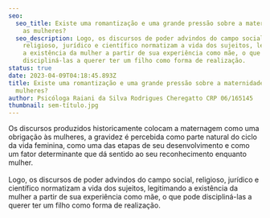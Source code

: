 ```yaml
---
seo:
  seo_title: Existe uma romantização e uma grande pressão sobre a maternidade para
    as mulheres?
  seo_description: Logo, os discursos de poder advindos do campo social,
    religioso, jurídico e científico normatizam a vida dos sujeitos, legitimando
    a existência da mulher a partir de sua experiência como mãe, o que pode
    discipliná-las a querer ter um filho como forma de realização.
status: true
date: 2023-04-09T04:18:45.893Z
title: Existe uma romantização e uma grande pressão sobre a maternidade para as
  mulheres?
author: Psicóloga Raiani da Silva Rodrigues Cheregatto CRP 06/165145
thumbnail: sem-título.jpg
---
```

<!--StartFragment-->

Os discursos produzidos historicamente colocam a maternagem como uma obrigação às mulheres, a gravidez é percebida como parte natural do ciclo da vida feminina, como uma das etapas de seu desenvolvimento e como um fator determinante que dá sentido ao seu reconhecimento enquanto mulher.\
\
Logo, os discursos de poder advindos do campo social, religioso, jurídico e científico normatizam a vida dos sujeitos, legitimando a existência da mulher a partir de sua experiência como mãe, o que pode discipliná-las a querer ter um filho como forma de realização.

<!--EndFragment-->